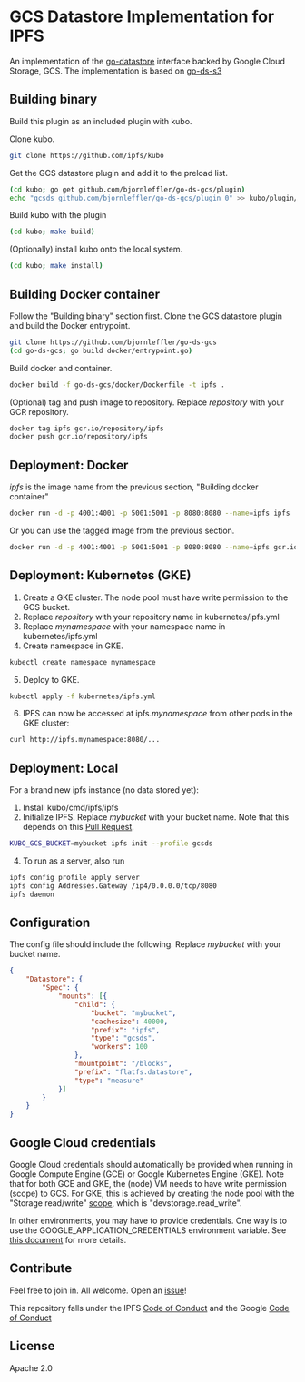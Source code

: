 # GCS Datastore Implementation for IPFS

An implementation of the [go-datastore](https://github.com/ipfs/go-datastore) interface backed by Google Cloud Storage, GCS. The implementation is based on [go-ds-s3](https://github.com/ipfs/go-ds-s3)

## Building binary
Build this plugin as an included plugin with kubo.

Clone kubo.
```bash
git clone https://github.com/ipfs/kubo
```

Get the GCS datastore plugin and add it to the preload list.
```bash
(cd kubo; go get github.com/bjornleffler/go-ds-gcs/plugin)
echo "gcsds github.com/bjornleffler/go-ds-gcs/plugin 0" >> kubo/plugin/loader/preload_list
```

Build kubo with the plugin
```bash
(cd kubo; make build)
```

(Optionally) install kubo onto the local system.
```bash
(cd kubo; make install)
```

## Building Docker container

Follow the "Building binary" section first. Clone the GCS datastore plugin and build the Docker entrypoint.
```bash
git clone https://github.com/bjornleffler/go-ds-gcs
(cd go-ds-gcs; go build docker/entrypoint.go)
```

Build docker and container.
```bash
docker build -f go-ds-gcs/docker/Dockerfile -t ipfs .
```

(Optional) tag and push image to repository. Replace _repository_ with your GCR repository.
```bash
docker tag ipfs gcr.io/repository/ipfs
docker push gcr.io/repository/ipfs
```

## Deployment: Docker

_ipfs_ is the image name from the previous section, "Building docker container"
```bash
docker run -d -p 4001:4001 -p 5001:5001 -p 8080:8080 --name=ipfs ipfs
```

Or you can use the tagged image from the previous section.
```bash
docker run -d -p 4001:4001 -p 5001:5001 -p 8080:8080 --name=ipfs gcr.io/repository/ipfs
```

## Deployment: Kubernetes (GKE)

1. Create a GKE cluster. The node pool must have write permission to the GCS bucket.
2. Replace _repository_ with your repository name in kubernetes/ipfs.yml
3. Replace _mynamespace_ with your namespace name in kubernetes/ipfs.yml
4. Create namespace in GKE.
```bash
kubectl create namespace mynamespace
```

5. Deploy to GKE.
```bash
kubectl apply -f kubernetes/ipfs.yml
```

6. IPFS can now be accessed at ipfs._mynamespace_ from other pods in the GKE cluster:
```bash
curl http://ipfs.mynamespace:8080/...
```

## Deployment: Local

For a brand new ipfs instance (no data stored yet):

1. Install kubo/cmd/ipfs/ipfs
2. Initialize IPFS. Replace _mybucket_ with your bucket name. Note that this depends on this [Pull Request](https://github.com/ipfs/kubo/pull/9889).
```bash
KUBO_GCS_BUCKET=mybucket ipfs init --profile gcsds
```
4. To run as a server, also run
```bash
ipfs config profile apply server
ipfs config Addresses.Gateway /ip4/0.0.0.0/tcp/8080
ipfs daemon
```

## Configuration

The config file should include the following. Replace _mybucket_ with your bucket name.
```json
{
	"Datastore": {
		"Spec": {
			"mounts": [{
				"child": {
					"bucket": "mybucket",
					"cachesize": 40000,
					"prefix": "ipfs",
					"type": "gcsds",
					"workers": 100
				},
				"mountpoint": "/blocks",
				"prefix": "flatfs.datastore",
				"type": "measure"
			}]
		}
	}
}
```

## Google Cloud credentials

Google Cloud credentials should automatically be provided when running in Google Compute Engine (GCE) or Google Kubernetes Engine (GKE). Note that for both GCE and GKE, the (node) VM needs to have write permission (scope) to GCS. For GKE, this is achieved by creating the node pool  with the "Storage read/write" [scope](https://cloud.google.com/kubernetes-engine/docs/how-to/access-scopes), which is "devstorage.read_write".

In other environments, you may have to provide credentials. One way is to use the GOOGLE_APPLICATION_CREDENTIALS environment variable. See [this document](https://cloud.google.com/docs/authentication/application-default-credentials) for more details. 

## Contribute

Feel free to join in. All welcome. Open an [issue](https://github.com/bjornleffler/go-ds-gcs/issues/new/choose)!

This repository falls under the IPFS [Code of Conduct](https://github.com/ipfs/community/blob/master/code-of-conduct.md) and the Google [Code of Conduct](https://github.com/bjornleffler/go-ds-gcs/blob/master/docs/code-of-conduct.md)

## License

Apache 2.0
